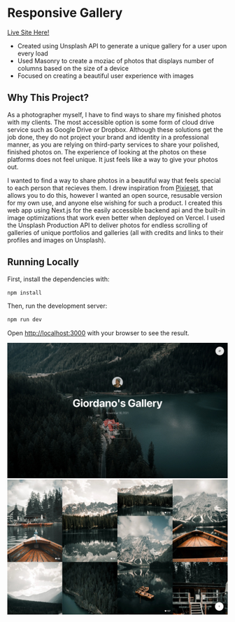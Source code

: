 # Responsive Gallery
[Live Site Here!](https://responsive-gallery-chi.vercel.app)
- Created using Unsplash API to generate a unique gallery for a user upon every load
- Used Masonry to create a moziac of photos that displays number of columns based on the size of a device
- Focused on creating a beautiful user experience with images

## Why This Project?
As a photographer myself, I have to find ways to share my finished photos with my clients. The most accessible option is some form of cloud drive service such as Google Drive or Dropbox. Although these solutions get the job done, they do not project your brand and identity in a professional manner, as you are relying on third-party services to share your polished, finished photos on. The experience of looking at the photos on these platforms does not feel unique. It just feels like a way to give your photos out.

I wanted to find a way to share photos in a beautiful way that feels special to each person that recieves them. I drew inspiration from [Pixieset](https://pixieset.com), that allows you to do this, however I wanted an open source, resusable version for my own use, and anyone else wishing for such a product. I created this web app using Next.js for the easily accessible backend api and the built-in image optimizations that work even better when deployed on Vercel. I used the Unsplash Production API to deliver photos for endless scrolling of galleries of unique portfolios and galleries (all with credits and links to their profiles and images on Unsplash).

## Running Locally
First, install the dependencies with:
```bash
npm install
```

Then, run the development server:

```bash
npm run dev
```

Open [http://localhost:3000](http://localhost:3000) with your browser to see the result.

![Center Image](sample/image1.jpg)
![Gallery Section](sample/image2.jpg)
